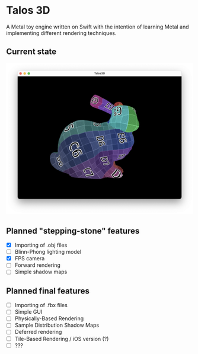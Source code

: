 # Talos 3D

A Metal toy engine written on Swift with the intention of learning Metal and implementing different rendering techniques.

## Current state
![Current Engine State](./Captures/CurrentState.png)

## Planned "stepping-stone" features
- [x] Importing of .obj files
- [ ] Blinn-Phong lighting model
- [x] FPS camera
- [ ] Forward rendering
- [ ] Simple shadow maps

## Planned final features
- [ ] Importing of .fbx files
- [ ] Simple GUI
- [ ] Physically-Based Rendering
- [ ] Sample Distribution Shadow Maps
- [ ] Deferred rendering
- [ ] Tile-Based Rendering / iOS version (?)
- [ ] ???
